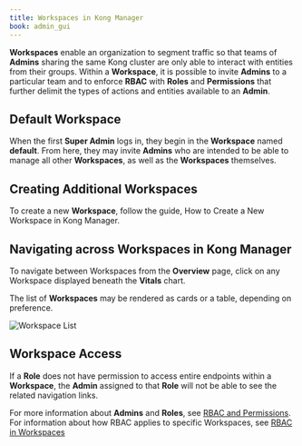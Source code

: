 ```yaml
---
title: Workspaces in Kong Manager
book: admin_gui
---
```


**Workspaces** enable an organization to segment traffic so that 
teams of **Admins** sharing the same Kong cluster are only able to 
interact with entities from their groups. Within a **Workspace**, 
it is possible to invite **Admins** to a particular team and to 
enforce **RBAC** with **Roles** and **Permissions** that further 
delimit the types of actions and entities available to an **Admin**.

## Default Workspace

When the first **Super Admin** logs in, they begin in the **Workspace**
named **default**. From here, they may invite **Admins** who are 
intended to be able to manage all other **Workspaces**, as well as 
the **Workspaces** themselves.

## Creating Additional Workspaces

To create a new **Workspace**, follow the guide, How to Create a New 
Workspace in Kong Manager.

## Navigating across Workspaces in Kong Manager

To navigate between Workspaces from the **Overview** page, click on any 
Workspace displayed beneath the **Vitals** chart. 

The list of **Workspaces** may be rendered as cards or a table, 
depending on preference.

![Workspace List](https://konghq.com/wp-content/uploads/2018/11/km-ws-list.png)

## Workspace Access

If a **Role** does not have permission to access entire endpoints within
a **Workspace**, the **Admin** assigned to that **Role** will not be 
able to see the related navigation links.

For more information about **Admins** and **Roles**, see 
[RBAC and Permissions](/enterprise/{{page.kong_version}}/kong-manager/organization-management/rbac-and-perms). 
For information about how RBAC applies to specific Workspaces, see 
[RBAC in Workspaces](/enterprise/{{page.kong_version}}/kong-manager/organization-management/rbac-in-workspaces)